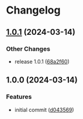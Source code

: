 # Changelog

## [1.0.1](https://github.com/web3-storage/migrate-to-w3up/compare/migrate-to-w3up-v1.0.0...migrate-to-w3up-v1.0.1) (2024-03-14)


### Other Changes

* release 1.0.1 ([68a2f60](https://github.com/web3-storage/migrate-to-w3up/commit/68a2f603d1d24d0de194fc166f25c208c6ab8f0b))

## 1.0.0 (2024-03-14)


### Features

* initial commit ([d043569](https://github.com/web3-storage/migrate-to-w3up/commit/d04356967bfc5e2ee65cd0b486d9dc212f87c2f2))
